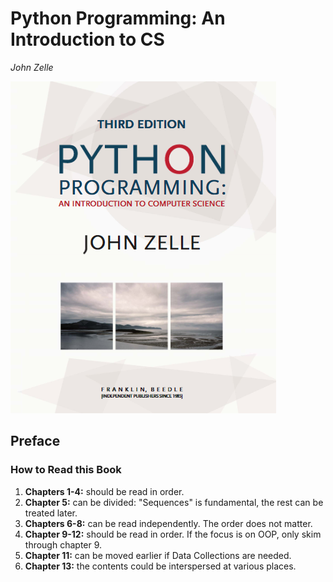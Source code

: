 
# Python Programming: An Introduction to CS
*John Zelle*

![alt text](cover.png)

## Preface

### How to Read this Book

1. **Chapters 1-4:** should be read in order.
2. **Chapter 5:** can be divided: "Sequences" is fundamental, the rest can be treated later.
3. **Chapters 6-8:** can be read independently. The order does not matter.
4. **Chapter 9-12:** should be read in order. If the focus is on OOP, only skim through chapter 9.
5. **Chapter 11:** can be moved earlier if Data Collections are needed.
6. **Chapter 13:** the contents could be interspersed at various places.

